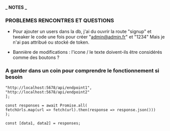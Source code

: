 **_ NOTES _**

### PROBLEMES RENCONTRES ET QUESTIONS ###

- Pour ajouter un users dans la db, j'ai du ouvrir la route "signup" et tweaker le code une fois pour créer "admin@admin.fr" et "1234"
Mais je n'ai pas attribué ou stocké de token.

- Bannière de modifications : l'icone / le texte doivent-ils être considérés comme des boutons ? 





### A garder dans un coin pour comprendre le fonctionnement si besoin

```const fetchUrls = [
"http://localhost:5678/api/endpoint1",
"http://localhost:5678/api/endpoint2"
];

const responses = await Promise.all(
fetchUrls.map(url => fetch(url).then(response => response.json()))
);

const [data1, data2] = responses;
```
